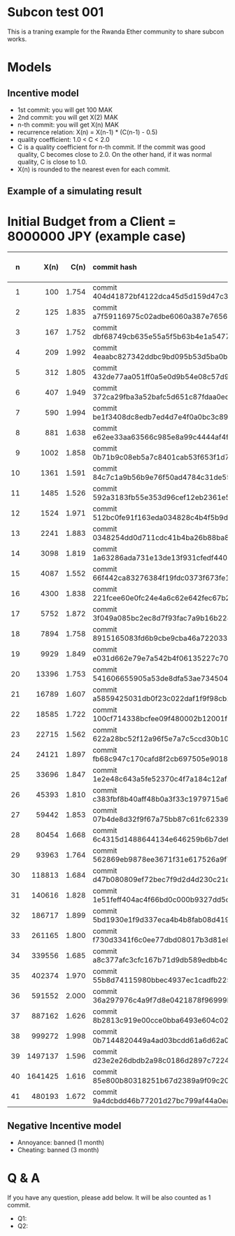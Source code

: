 # Subcon test 001

This is a traning example for the Rwanda Ether community to share subcon works.

# Models

## Incentive model

 * 1st commit: you will get 100 MAK
 * 2nd commit: you will get X(2) MAK
 * n-th commit: you will get X(n) MAK
 * recurrence relation: X(n) = X(n-1) * (C(n-1) - 0.5)
 * quality coefficient: 1.0 < C < 2.0
 * C is a quality coefficient for n-th commit. If the commit was good quality, C becomes close to 2.0. On the other hand, if it was normal quality, C is close to 1.0.
 * X(n) is rounded to the nearest even for each commit.

## Example of a simulating result

# Initial Budget from a Client = 8000000 JPY (example case)

| n | X(n) | C(n) | commit hash | balance (MAK) | Client's Budget (JPY) |
|---:|---:|---:|:---| ---:|---:|
| 1 | 100 | 1.754 | commit 404d41872bf4122dca45d5d159d47c39d6a71490 | 100 | 7999900|
| 2 | 125 | 1.835 | commit a7f59116975c02adbe6060a387e7656d4c147942 | 225 | 7999775|
| 3 | 167 | 1.752 | commit dbf68749cb635e55a5f5b63b4e1a5477752ea886 | 392 | 7999608|
| 4 | 209 | 1.992 | commit 4eaabc827342ddbc9bd095b53d5ba0b97e3c3a86 | 601 | 7999399|
| 5 | 312 | 1.805 | commit 432de77aa051ff0a5e0d9b54e08c57d9787b6729 | 913 | 7999087|
| 6 | 407 | 1.949 | commit 372ca29fba3a52bafc5d651c87fdaa0edd09ee0b | 1320 | 7998680|
| 7 | 590 | 1.994 | commit be1f3408dc8edb7ed4d7e4f0a0bc3c89dc70ecd7 | 1910 | 7998090|
| 8 | 881 | 1.638 | commit e62ee33aa63566c985e8a99c4444af4ff4555e43 | 2791 | 7997209|
| 9 | 1002 | 1.858 | commit 0b71b9c08eb5a7c8401cab53f653f1d7d0a0d234 | 3793 | 7996207|
| 10 | 1361 | 1.591 | commit 84c7c1a9b56b9e76f50ad4784c31de55bf95152c | 5154 | 7994846|
| 11 | 1485 | 1.526 | commit 592a3183fb55e353d96cef12eb2361e51123c85d | 6639 | 7993361|
| 12 | 1524 | 1.971 | commit 512bc0fe91f163eda034828c4b4f5b9d49a5fbd6 | 8163 | 7991837|
| 13 | 2241 | 1.883 | commit 0348254dd0d711cdc41b4ba26b88ba85fe0a8940 | 10404 | 7989596|
| 14 | 3098 | 1.819 | commit 1a63286ada731e13de13f931cfedf44088bfe997 | 13502 | 7986498|
| 15 | 4087 | 1.552 | commit 66f442ca83276384f19fdc0373f673fe1e036983 | 17589 | 7982411|
| 16 | 4300 | 1.838 | commit 221fcee60e0fc24e4a6c62e642fec67b2c6ed01c | 21889 | 7978111|
| 17 | 5752 | 1.872 | commit 3f049a085bc2ec8d7f93fac7a9b16b22884e5a4c | 27641 | 7972359|
| 18 | 7894 | 1.758 | commit 8915165083fd6b9cbe9cba46a722033d9d43f5ee | 35535 | 7964465|
| 19 | 9929 | 1.849 | commit e031d662e79e7a542b4f06135227c7022ef23c05 | 45464 | 7954536|
| 20 | 13396 | 1.753 | commit 541606655905a53de8dfa53ae734504b79a5e02e | 58860 | 7941140|
| 21 | 16789 | 1.607 | commit a5859425031db0f23c022daf1f9f98cb15cb5a56 | 75649 | 7924351|
| 22 | 18585 | 1.722 | commit 100cf714338bcfee09f480002b12001f09cd70cb | 94234 | 7905766|
| 23 | 22715 | 1.562 | commit 622a28bc52f12a96f5e7a7c5ccd30b10070d18ce | 116949 | 7883051|
| 24 | 24121 | 1.897 | commit fb68c947c170cafd8f2cb697505e90186c850c51 | 141070 | 7858930|
| 25 | 33696 | 1.847 | commit 1e2e48c643a5fe52370c4f7a184c12af2014aa33 | 174766 | 7825234|
| 26 | 45393 | 1.810 | commit c383fbf8b40aff48b0a3f33c1979715a6599257e | 220159 | 7779841|
| 27 | 59442 | 1.853 | commit 07b4de8d32f9f67a75bb87c61fc62339e710f719 | 279601 | 7720399|
| 28 | 80454 | 1.668 | commit 6c4315d1488644134e646259b6b7def435dccd4d | 360055 | 7639945|
| 29 | 93963 | 1.764 | commit 562869eb9878ee3671f31e617526a9f7b4fb53ed | 454018 | 7545982|
| 30 | 118813 | 1.684 | commit d47b080809ef72bec7f9d2d4d230c21d8ea4130d | 572831 | 7427169|
| 31 | 140616 | 1.828 | commit 1e51feff404ac4f66bd0c000b9327dd5cbba23de | 713447 | 7286553|
| 32 | 186717 | 1.899 | commit 5bd1930e1f9d337eca4b4b8fab08d4198fa92726 | 900164 | 7099836|
| 33 | 261165 | 1.800 | commit f730d3341f6c0ee77dbd08017b3d81e8f967c46e | 1161329 | 6838671|
| 34 | 339556 | 1.685 | commit a8c377afc3cfc167b71d9db589edbb4ce8d2c56b | 1500885 | 6499115|
| 35 | 402374 | 1.970 | commit 55b8d74115980bbec4937ec1cadfb225c7a0ffc7 | 1903259 | 6096741|
| 36 | 591552 | 2.000 | commit 36a297976c4a9f7d8e0421878f96999b743b2238 | 2494811 | 5505189|
| 37 | 887162 | 1.626 | commit 8b2813c919e00cce0bba6493e604c029d232ab2a | 3381973 | 4618027|
| 38 | 999272 | 1.998 | commit 0b7144820449a4ad03bcdd61a6d62a074aef1a05 | 4381245 | 3618755|
| 39 | 1497137 | 1.596 | commit d23e2e26dbdb2a98c0186d2897c72249fc26a260 | 5878382 | 2121618|
| 40 | 1641425 | 1.616 | commit 85e800b80318251b67d2389a9f09c20b92149948 | 7519807 | 480193|
| 41 | 480193 | 1.672 | commit 9a4dcbdd46b77201d27bc799af44a0ea13edfe54 | 8000000 | 0|



## Negative Incentive model

 * Annoyance: banned (1 month)
 * Cheating: banned (3 month)

# Q & A

If you have any question, please add below. It will be also counted as 1 commit. 

 * Q1:
 * Q2:

